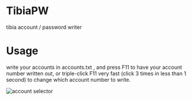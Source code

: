 # TibiaPW
tibia account / password writer

# Usage
write your accounts in accounts.txt , 
and press F11 to have your account number written out, or triple-click F11 very fast (click 3 times in less than 1 second) to change which account number to write.

![account selector](https://i.imgur.com/CPoeGyg.png)
